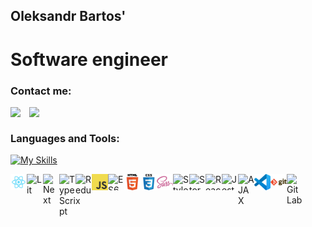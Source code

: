 ## Oleksandr Bartos'

# Software engineer

### Contact me:

[<img align="left"  width="30px" src="https://user-images.githubusercontent.com/93146105/166655312-040be534-99a3-4c68-a3c0-51120ee1c9a8.png" />][mail][<img align="left"  width="30px" src="https://user-images.githubusercontent.com/93146105/166655019-e66488ca-75fb-4e01-b101-6600df266b13.png" />][telegram]

<br />

### Languages and Tools:

[![My Skills](https://skillicons.dev/icons?i=react,nextjs,js,ts,html,css,wasm)](https://skillicons.dev)

<img align="left" alt="React" width="26px" src="https://raw.githubusercontent.com/github/explore/80688e429a7d4ef2fca1e82350fe8e3517d3494d/topics/react/react.png" />
<img align="left" alt="Lit" width="26px" src="https://github.com/buzzsquez/buzzsquez/assets/93146105/e7b0a9f4-80d5-43cc-a992-23bfa72c0f93" />
<img align="left" alt="Next" width="26px" src="https://github.com/buzzsquez/buzzsquez/assets/93146105/5aa738c8-0cfb-482d-90cc-dde6b386dd28" />
<img align="left" alt="TypeScript" width="26px" src="https://user-images.githubusercontent.com/93146105/166652865-25694edd-1671-4e89-995b-39fddfdc5186.png" />
<img align="left" alt="Redux" width="26px" src="https://user-images.githubusercontent.com/93146105/196131814-f0762548-9181-45cb-b325-52c1e8c48285.png" />
<img align="left" alt="JavaScript" width="26px" src="https://raw.githubusercontent.com/github/explore/80688e429a7d4ef2fca1e82350fe8e3517d3494d/topics/javascript/javascript.png" />
<img align="left" alt="ES6" width="26px" height="26px" src="https://user-images.githubusercontent.com/93146105/166651766-9ad40c8d-17c6-4096-815c-cecd15ea1e5b.png" />
<img align="left" alt="HTML5" width="26px" src="https://raw.githubusercontent.com/github/explore/80688e429a7d4ef2fca1e82350fe8e3517d3494d/topics/html/html.png" />
<img align="left" alt="CSS3" width="26px" src="https://raw.githubusercontent.com/github/explore/80688e429a7d4ef2fca1e82350fe8e3517d3494d/topics/css/css.png" />
<img align="left" alt="Sass" width="26px" src="https://raw.githubusercontent.com/github/explore/80688e429a7d4ef2fca1e82350fe8e3517d3494d/topics/sass/sass.png" />
<img align="left" alt="Styled components" width="26px" height="26px"src="https://user-images.githubusercontent.com/93146105/234473891-0520d21b-d041-4afb-93d7-d9713cd715a9.svg" />
<img align="left" alt="Storybook" width="26px" height="26px"src="https://user-images.githubusercontent.com/93146105/234474149-ec1e77ab-dc45-48d9-8e77-39217a796e8c.svg" />
<img align="left" alt="React-hook-form" width="26px" height="26px"src="https://github.com/buzzsquez/buzzsquez/assets/93146105/e148d4dc-5f6c-43db-9eda-66b2960ea786" />
<img align="left" alt="Jest" width="26px" height="26px"src="https://user-images.githubusercontent.com/93146105/234474607-cd623f7e-b29c-4c77-8898-e69f7f44cdd4.png" />
<img align="left" alt="AJAX" width="26px" src="https://user-images.githubusercontent.com/93146105/166657118-08cf1d74-7510-47c1-8e35-b53bbb9eba7f.png" />
<img align="left" alt="Visual Studio Code" width="26px" src="https://raw.githubusercontent.com/github/explore/80688e429a7d4ef2fca1e82350fe8e3517d3494d/topics/visual-studio-code/visual-studio-code.png" />
<img align="left" alt="Git" width="26px" src="https://raw.githubusercontent.com/github/explore/80688e429a7d4ef2fca1e82350fe8e3517d3494d/topics/git/git.png" />
<img align="left" alt="GitLab" width="26px" src="https://user-images.githubusercontent.com/93146105/234473378-25c3944a-70dc-45fe-86bc-ee6fe8e073a8.svg" />

<br />
<br />

[mail]: mailto:buzzsquez@gmail.com
[telegram]:https://t.me/Buzzsquez

<!---
buzzsquez/buzzsquez is a ✨ special ✨ repository because its `README.md` (this file) appears on your GitHub profile.
You can click the Preview link to take a look at your changes.
--->
